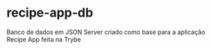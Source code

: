 # recipe-app-db
Banco de dados em JSON Server criado como base para a aplicação Recipe App feita na Trybe
